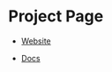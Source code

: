 # Project Page

- [Website]("https://grandlinex.github.io")

- [Docs]("https://grandlinex.github.io/docs")
